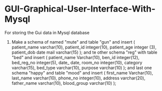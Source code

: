 # GUI-Graphical-User-Interface-With-Mysql
For storing the Gui data in Mysql database 
1. Make a schema of named "mute" and table "gun" and insert 
(
patient_name varchar(10),
patient_id integer(10),
patient_age integer (3),
patient_dob date
mail varchar(15)
);
and te other schema "reg" with table "bed" and insert
(
patient_name Varchar(10),
ben_id integer(12),
bed_reg_no integer(5),
date_ date,
room_no integer(10),
category varchar(15),
bed_type varchar(10),
purpose varchar(10)
);
and last one schema "happy" and table "mood" and insert 
(
first_name Varchar(10),
last_name varchar(10),
phone_no integer(10),
address varchar(20),
father_name varchar(10),
blood_group varchar(10)
);

